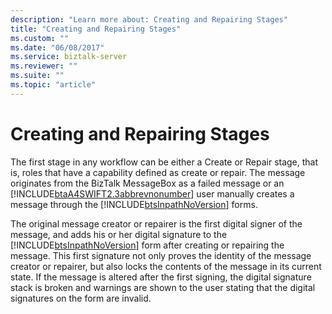 ```yaml
---
description: "Learn more about: Creating and Repairing Stages"
title: "Creating and Repairing Stages"
ms.custom: ""
ms.date: "06/08/2017"
ms.service: biztalk-server
ms.reviewer: ""
ms.suite: ""
ms.topic: "article"
---
```

# Creating and Repairing Stages
The first stage in any workflow can be either a Create or Repair stage, that is, roles that have a capability defined as create or repair. The message originates from the BizTalk MessageBox as a failed message or an [!INCLUDE[btaA4SWIFT2.3abbrevnonumber](../../includes/btaa4swift2-3abbrevnonumber-md.md)] user manually creates a message through the [!INCLUDE[btsInpathNoVersion](../../includes/btsinpathnoversion-md.md)] forms.  
  
 The original message creator or repairer is the first digital signer of the message, and adds his or her digital signature to the [!INCLUDE[btsInpathNoVersion](../../includes/btsinpathnoversion-md.md)] form after creating or repairing the message. This first signature not only proves the identity of the message creator or repairer, but also locks the contents of the message in its current state. If the message is altered after the first signing, the digital signature stack is broken and warnings are shown to the user stating that the digital signatures on the form are invalid.
